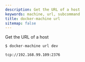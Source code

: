 ```yaml
---
description: Get the URL of a host
keywords: machine, url, subcommand
title: docker-machine url
sitemap: false
---
```


Get the URL of a host

```bash
$ docker-machine url dev

tcp://192.168.99.109:2376
```
